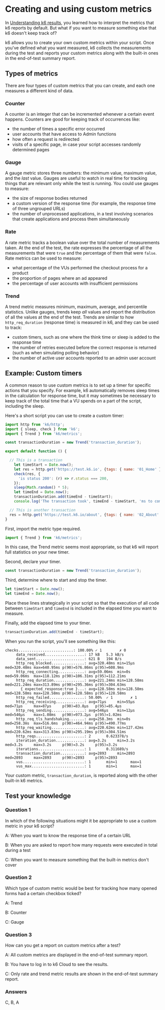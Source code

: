 # Creating and using custom metrics

In [Understanding k6 results](Understanding%20k6%20results.md), you learned how to interpret the metrics that k6 reports by default. But what if you want to measure something else that k6 doesn't keep track of?

k6 allows you to create your own custom metrics within your script. Once you've defined what you want measured, k6 collects the measurements during the test and reports your custom metrics along with the built-in ones in the end-of-test summary report.

## Types of metrics

There are four types of custom metrics that you can create, and each one measures a different kind of data.

### Counter

A counter is an integer that can be incremented whenever a certain event happens. Counters are good for keeping track of occurrences like:
- the number of times a specific error occurred
- user accounts that have access to Admin functions
- how often a request is redirected
- visits of a specific page, in case your script accesses randomly determined pages

### Gauge

A gauge metric stores three numbers: the minimum value, maximum value, and the _last_ value. Gauges are useful to watch in real time for tracking things that are relevant only while the test is running. You could use gauges to measure:
- the size of response bodies returned
- a custom version of the response time (for example, the response time of three ungrouped URLs)
- the number of unprocessed applications, in a test involving scenarios that create applications and process them simultaneously

### Rate

A rate metric tracks a boolean value over the total number of measurements taken. At the end of the test, the rate expresses the percentage of all the measurements that were `true` and the percentage of them that were `false`. Rate metrics can be used to measure:
- what percentage of the VUs performed the checkout process for a product
- the proportion of pages where an ad appeared
- the percentage of user accounts with insufficient permissions

### Trend

A trend metric measures minimum, maximum, average, and percentile statistics. Unlike gauges, trends keep _all_ values and report the distribution of all the values at the end of the test. Trends are similar to how `http_req_duration` (response time) is measured in k6, and they can be used to track:
- custom timers, such as one where the think time or sleep is added to the response time
- the number of retries executed before the correct response is returned (such as when simulating polling behavior)
- the number of active user accounts reported to an admin user account

## Example: Custom timers

A common reason to use custom metrics is to set up a timer for specific actions that you specify. For example, k6 automatically removes sleep times in the calculation for response time, but it may sometimes be necessary to keep track of the total time that a VU spends on a part of the script, including the sleep. 

Here's a short script you can use to create a custom timer:

```js
import http from 'k6/http';
import { sleep, check } from 'k6';
import { Trend } from 'k6/metrics';

const transactionDuration = new Trend('transaction_duration');

export default function () {

  // This is a transaction
    let timeStart = Date.now();
    let res = http.get('https://test.k6.io', {tags: { name: '01_Home' }});
    check(res, {
      'is status 200': (r) => r.status === 200,
    });
    sleep(Math.random() * 5);
    let timeEnd = Date.now();
    transactionDuration.add(timeEnd - timeStart);
    console.log('The transaction took', timeEnd - timeStart, 'ms to complete.');

  // This is another transaction
  res = http.get('https://test.k6.io/about', {tags: { name: '02_About' }});
}
```

First, import the metric type required.

```js
import { Trend } from 'k6/metrics';
```

In this case, the Trend metric seems most appropriate, so that k6 will report full statistics on your new timer.

Second, declare your timer.

```js
const transactionDuration = new Trend('transaction_duration');
```

Third, determine where to start and stop the timer.

```js
let timeStart = Date.now();
let timeEnd = Date.now();
```

Place these lines strategically in your script so that the execution of all code between `timeStart` and `timeEnd` is included in the elapsed time you want to measure.

Finally, add the elapsed time to your timer.

```js
transactionDuration.add(timeEnd - timeStart);
```

When you run the script, you'll see something like this:

```plain
checks.........................: 100.00% ✓ 1        ✗ 0  
     data_received..................: 17 kB   5.3 kB/s
     data_sent......................: 621 B   194 B/s
     http_req_blocked...............: avg=320.48ms min=15µs     med=320.48ms max=640.95ms p(90)=576.86ms p(95)=608.9ms 
     http_req_connecting............: avg=59.06ms  min=0s       med=59.06ms  max=118.12ms p(90)=106.31ms p(95)=112.21ms
     http_req_duration..............: avg=221.24ms min=128.58ms med=221.24ms max=313.89ms p(90)=295.36ms p(95)=304.63ms
       { expected_response:true }...: avg=128.58ms min=128.58ms med=128.58ms max=128.58ms p(90)=128.58ms p(95)=128.58ms
     http_req_failed................: 50.00%  ✓ 1        ✗ 1  
     http_req_receiving.............: avg=71µs     min=55µs     med=71µs     max=87µs     p(90)=83.8µs   p(95)=85.4µs  
     http_req_sending...............: avg=546µs    min=12µs     med=546µs    max=1.08ms   p(90)=973.2µs  p(95)=1.02ms  
     http_req_tls_handshaking.......: avg=258.3ms  min=0s       med=258.3ms  max=516.6ms  p(90)=464.94ms p(95)=490.77ms
     http_req_waiting...............: avg=220.62ms min=127.42ms med=220.62ms max=313.83ms p(90)=295.19ms p(95)=304.51ms
     http_reqs......................: 2       0.623378/s
     iteration_duration.............: avg=3.2s     min=3.2s     med=3.2s     max=3.2s     p(90)=3.2s     p(95)=3.2s    
     iterations.....................: 1       0.311689/s
     transaction_duration...........: avg=2893     min=2893     med=2893     max=2893     p(90)=2893     p(95)=2893    
     vus............................: 1       min=1      max=1
     vus_max........................: 1       min=1      max=1
```

Your custom metric, `transaction_duration`, is reported along with the other built-in k6 metrics.

## Test your knowledge

### Question 1

In which of the following situations might it be appropriate to use a custom metric in your k6 script?

A: When you want to know the response time of a certain URL

B: When you are asked to report how many requests were executed in total during a test

C: When you want to measure something that the built-in metrics don't cover

### Question 2

Which type of custom metric would be best for tracking how many opened forms had a certain checkbox ticked?

A: Trend

B: Counter

C: Gauge

### Question 3

How can you get a report on custom metrics after a test?

A: All custom metrics are displayed in the end-of-test summary report.

B: You have to log in to k6 Cloud to see the results.

C: Only rate and trend metric results are shown in the end-of-test summary report.

### Answers

C, B, A